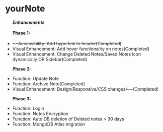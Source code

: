 # yourNote

<ul><b><em>Enhancements</em></b><br><br>
<b>Phase 1:</b><br><br>
<li style="text-decoration: line-through;"/>~~Accessibility: Add hyperlink to header(Completed)
<li />Visual Enhancement: Add hover functionality on notes(Completed)
<li />Visual Enhancement: Change Deleted Notes/Saved Notes icon dynamically OR Sidebar(Completed)

<b>Phase 2:</b>
<li />Function: Update Note
<li />Function: Archive Note(Completed)
<li />Visual Enhancement: Design(Responsive/CSS changes)~~(Completed)

<b>Phase 3:</b>
<li />Function: Login
<li />Function: Notes Encryption
<li />Function: Auto DB deletion of Deleted notes > 30 days
<li />Function: MongoDB Atlas migration
</ul>
